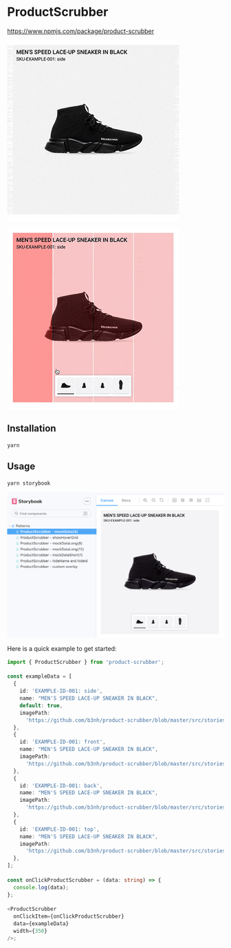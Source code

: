 # ProductScrubber

https://www.npmjs.com/package/product-scrubber

![example](https://github.com/b3nh/product-scrubber/blob/master/src/stories/assets/example.gif?raw=true)

![example](https://github.com/b3nh/product-scrubber/blob/master/src/stories/assets/example-grid.gif?raw=true)

## Installation

```
yarn
```

## Usage

```
yarn storybook
```

![example](https://github.com/b3nh/product-scrubber/blob/master/src/stories/assets/storybook.png?raw=true)

Here is a quick example to get started:

```ts
import { ProductScrubber } from 'product-scrubber';

const exampleData = [
  {
    id: 'EXAMPLE-ID-001: side',
    name: "MEN'S SPEED LACE-UP SNEAKER IN BLACK",
    default: true,
    imagePath:
      'https://github.com/b3nh/product-scrubber/blob/master/src/stories/assets/side.jpg?raw=true',
  },
  {
    id: 'EXAMPLE-ID-001: front',
    name: "MEN'S SPEED LACE-UP SNEAKER IN BLACK",
    imagePath:
      'https://github.com/b3nh/product-scrubber/blob/master/src/stories/assets/front.jpg?raw=true',
  },
  {
    id: 'EXAMPLE-ID-001: back',
    name: "MEN'S SPEED LACE-UP SNEAKER IN BLACK",
    imagePath:
      'https://github.com/b3nh/product-scrubber/blob/master/src/stories/assets/back.jpg?raw=true',
  },
  {
    id: 'EXAMPLE-ID-001: top',
    name: "MEN'S SPEED LACE-UP SNEAKER IN BLACK",
    imagePath:
      'https://github.com/b3nh/product-scrubber/blob/master/src/stories/assets/top.jpg?raw=true',
  },
];

const onClickProductScrubber = (data: string) => {
  console.log(data);
};

<ProductScrubber
  onClickItem={onClickProductScrubber}
  data={exampleData}
  width={350}
/>;
```
